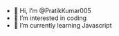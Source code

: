 - 👋 Hi, I’m @PratikKumar005
- 👀 I’m interested in coding
- 🌱 I’m currently learning Javascript

<!---
PratikKumar005/PratikKumar005 is a ✨ special ✨ repository because its `README.md` (this file) appears on your GitHub profile.
You can click the Preview link to take a look at your changes.
--->
